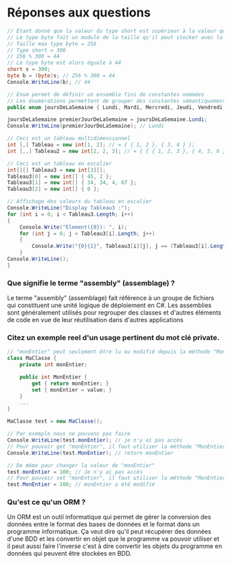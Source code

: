 # Réponses aux questions

```C#
// Étant donné que la valeur du type short est supérieur à la valeur que peut contenir un type byte
// Le type byte fait un modulo de la taille qu'il peut stocker avec la valeur du type short
// Taille max type byte = 256
// Type short = 300
// 256 % 300 = 44
// Le type byte est alors éguale à 44
short s = 300;
byte b = (byte)s; // 256 % 300 = 44
Console.WriteLine(b); // 44
```

```C#
// Enum permet de définir un ensemble fini de constantes nommées
// Les énumérations permettent de grouper des constantes sémantiquement liées.
public enum joursDeLaSemaine { Lundi, Mardi, Mercredi, Jeudi, Vendredi, Samedi, Dimanche };

joursDeLaSemaine premierJourDeLaSemaine = joursDeLaSemaine.Lundi;
Console.WriteLine(premierJourDeLaSemaine); // Lundi
```

```C#
// Ceci est un tableau multidimensionnel
int [,] Tableau = new int[1, 2]; // = { { 1, 2 }, { 3, 4 } };
int [,,] Tableau2 = new int[2, 2, 3]; // = { { { 1, 2, 3 }, { 4, 5, 6 } }, { { 7, 8, 9 }, { 10, 11, 12 } } };

// Ceci est un tableau en escalier
int[][] Tableau3 = new int[3][];
Tableau3[0] = new int[] { 45, 2 };
Tableau3[1] = new int[] { 34, 34, 4, 67 };
Tableau3[2] = new int[] { 0 };

// Affichage des valeurs du tableau en escalier
Console.WriteLine("Display Tableau3 :");
for (int i = 0; i < Tableau3.Length; i++)
{
	Console.Write("Element({0}): ", i);
	for (int j = 0; j < Tableau3[i].Length; j++)
	{
		Console.Write("{0}{1}", Tableau3[i][j], j == (Tableau3[i].Length - 1) ? "" : " ");
	}
Console.WriteLine();
}
```

### Que signifie le terme "assembly" (assemblage) ?
Le terme "assembly" (assemblage) fait référence à un groupe de fichiers qui constituent une unité logique de déploiement en C#.
Les assemblies sont généralement utilisés pour regrouper des classes et d'autres éléments de code en vue de leur réutilisation dans d'autres applications

### Citez un exemple reel d'un usage pertinent du mot clé private.
```C#
// "monEntier" peut seulement être lu ou modifié depuis la méthode "MonEntier" de ma classe "MaClasse"
class MaClasse { 
	private int monEntier;

	public int MonEntier { 
		get { return monEntier; }
		set { monEntier = value; }
	}
	...
}

MaClasse test = new MaClasse();

// Par exemple nous ne pouvons pas faire
Console.WriteLine(test.monEntier); // je n'y ai pas accès
// Pour pouvoir get "monEntier", il faut utiliser la méthode "MonEntier"
Console.WriteLine(test.MonEntier); // return monEntier

// De même pour changer la valeur de "monEntier"
test.monEntier = 100; // Je n'y ai pas accès
// Pour pouvoir set "monEntier", il faut utiliser la méthode "MonEntier"
test.MonEntier = 100; // monEntier a été modifié
```

### Qu'est ce qu'un ORM ?
Un ORM est un outil informatique qui permet de gérer la conversion des données entre le format des bases de données et le format dans un programme informatique.
Ça veut dire qu'il peut récupérer des données d'une BDD et les convertir en objet que le programme va pouvoir utiliser et il peut aussi faire l'inverse c'est à dire convertir les objets du programme en données qui peuvent être stockées en BDD.
